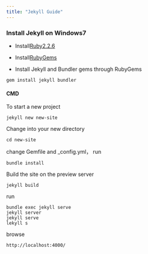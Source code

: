 ```yaml
---
title: "Jekyll Guide"
---
```


### Install Jekyll on Windows7

- Install[Ruby2.2.6](https://rubyinstaller.org/downloads/)

- Install[RubyGems](https://rubygems.org/pages/download/)

- Install Jekyll and Bundler gems through RubyGems

```
gem install jekyll bundler
```  

#### CMD

To start a new project

```
jekyll new new-site
```

Change into your new directory

```
cd new-site
```

change Gemfile and _config.yml，  run

```
bundle install
```

Build the site on the preview server

```
jekyll build
```

run

```
bundle exec jekyll serve
jekyll server
jekyll serve
lekyll s
```

browse

```
http://localhost:4000/
```
